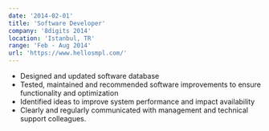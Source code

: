 ```yaml
---
date: '2014-02-01'
title: 'Software Developer'
company: '8digits 2014'
location: 'Istanbul, TR'
range: 'Feb - Aug 2014'
url: 'https://www.hellosmpl.com/'
---
```


- Designed and updated software database
- Tested, maintained and recommended software improvements to ensure functionality and optimization
- Identified ideas to improve system performance and impact availability
- Clearly and regularly communicated with management and technical support colleagues.

